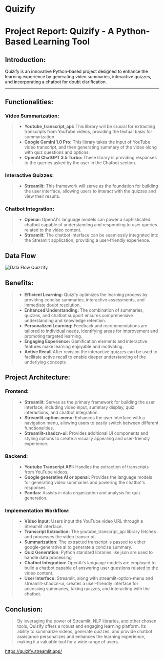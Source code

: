 # Quizify
# Project Report: Quizify - A Python-Based Learning Tool

## Introduction:
 Quizify is an innovative Python-based project designed to enhance the learning experience by generating video summaries, interactive quizzes, and incorporating a chatbot for doubt clarification. 
***    

## Functionalities:

### Video Summarization:
> - **Youtube_transcript_api:** This library will be crucial for extracting transcripts from YouTube videos, providing the textual basis for summarization.
> - **Google Gemini 1.0 Pro:** This library takes the input of YouTube video transcript, and then generating summary of the video along with quiz questions and options.
> - **OpenAI ChatGPT 3.5 Turbo:** These library is providing responses to the queries asked by the user in the Chatbot section.

### Interactive Quizzes:
> - **Streamlit:** This framework will serve as the foundation for building the user interface, allowing users to interact with the quizzes and view their results.

### Chatbot Integration:
> - **Openai:** OpenAI's language models can power a sophisticated chatbot capable of understanding and responding to user queries related to the video content.
> - **Streamlit:** The chatbot interface can be seamlessly integrated into the Streamlit application, providing a user-friendly experience.

## Data Flow 
![Data Flow Quizzify](Data_flow_Quizzify.png)

## Benefits: 
> - **Efficient Learning:** Quizify optimizes the learning process by providing concise summaries, interactive assessments, and immediate doubt resolution.
> - **Enhanced Understanding:** The combination of summaries, quizzes, and chatbot support ensures comprehensive understanding and knowledge retention.
> - **Personalized Learning:** Feedback and recommendations are tailored to individual needs, identifying areas for improvement and promoting targeted learning.
> - **Engaging Experience:** Gamification elements and interactive features make learning enjoyable and motivating.
> - **Active Recall** After revision the interactive quizzes can be used to facilitate active recall to enable deeper understanding of the underlying concepts

## Project Architecture:
### Frontend:
> - **Streamlit:** Serves as the primary framework for building the user interface, including video input, summary display, quiz interactions, and chatbot integration.
> - **Streamlit-option-menu:** Enhances the user interface with a navigation menu, allowing users to easily switch between different functionalities.
> - **Streamlit-shadcn-ui:** Provides additional UI components and styling options to create a visually appealing and user-friendly experience.

### Backend:
> - **Youtube Transcript API:** Handles the extraction of transcripts from YouTube videos.
> - **Google generative AI or openai:** Provides the language models for generating video summaries and powering the chatbot's responses.
> - **Pandas:** Assists in data organization and analysis for quiz generation. 

### Implementation Workflow:
> - **Video Input:** Users input the YouTube video URL through a Streamlit interface.
> - **Transcript Extraction:** The youtube_transcript_api library fetches and processes the video transcript.
> - **Summarization:** The extracted transcript is passed to either google-generative ai to generate a concise summary.
> - **Quiz Generation:** Python standard libraries like json are used to handle data processing
> - **Chatbot Integration:** OpenAi's language models are employed to build a chatbot capable of answering user questions related to the video content.
> - **User Interface:** Streamlit, along with streamlit-option-menu and streamlit-shadcn-ui, creates a user-friendly interface for accessing summaries, taking quizzes, and interacting with the chatbot.

## Conclusion:
> By leveraging the power of Streamlit, NLP libraries, and other chosen tools, Quizify offers a robust and engaging learning platform. Its ability to summarize videos, generate quizzes, and provide chatbot assistance personalizes and enhances the learning experience, making it a valuable tool for a wide range of users.

 https://quizify.streamlit.app/
